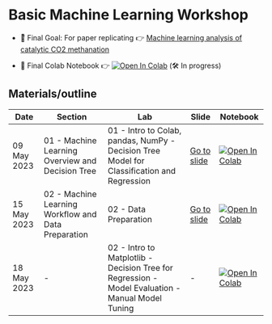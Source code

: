 # Basic Machine Learning Workshop

* 🚀ิ Final Goal: For paper replicating 👉 [Machine learning analysis of catalytic CO2 methanation](https://www.sciencedirect.com/science/article/abs/pii/S0360319922059134)

* 🧪 Final Colab Notebook 👉 [![Open In Colab](https://colab.research.google.com/assets/colab-badge.svg)](https://colab.research.google.com/drive/1i_IYYPQVIbH7BINwxyrWxL_MZyi-uFzN?usp=sharing) (🛠 In progress)

## Materials/outline

| **Date** | **Section** | **Lab** | **Slide** | **Notebook** |
| ---- | ---- | ---- | ---- | ---- |
| 09 May 2023 | 01 - Machine Learning Overview and Decision Tree |  01 - Intro to Colab, pandas, NumPy - Decision Tree Model for Classification and Regression | [Go to slide](https://github.com/Night-Time1809/ML_training_lab/blob/main/slides/01_ML%20overview_decision%20tree.pdf) | [![Open In Colab](https://colab.research.google.com/assets/colab-badge.svg)](https://colab.research.google.com/drive/1m2KPAzuMQn_NBilSeYc1IJ7Eh76YsIhk?usp=sharing) |
| 15 May 2023 | 02 - Machine Learning Workflow and Data Preparation | 02 - Data Preparation | [Go to slide](https://github.com/Night-Time1809/ML_training_lab/blob/main/slides/02_ML%20workflow_data%20preparation.pdf) | [![Open In Colab](https://colab.research.google.com/assets/colab-badge.svg)](https://colab.research.google.com/drive/13yHtb20AZoxrpKGDkLBeZZfwcj9BD7_8?usp=sharing) |
| 18 May 2023 | - | 02 - Intro to Matplotlib - Decision Tree for Regression - Model Evaluation - Manual Model Tuning | - | [![Open In Colab](https://colab.research.google.com/assets/colab-badge.svg)](https://colab.research.google.com/drive/1BI-H_My5nQHtJUxbnE0bhvwdCsVSxc16?usp=sharing) |
